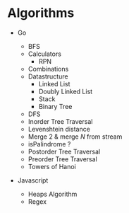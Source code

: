 # Algorithms

- Go
    - BFS
    - Calculators
        - RPN
    - Combinations
    - Datastructure
        - Linked List
        - Doubly Linked List
        - Stack
        - Binary Tree
    - DFS
    - Inorder Tree Traversal
    - Levenshtein distance
    - Merge 2 & merge _N_ from stream
    - isPalindrome ?
    - Postorder Tree Traversal
    - Preorder Tree Traversal
    - Towers of Hanoi

- Javascript
    - Heaps Algorithm
    - Regex